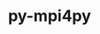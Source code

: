 ---
title: "py-mpi4py"
layout: cache
categories: [package, develop-2024-02-11]
meta: {"versions": ["3.1.5"], "compilers": ["apple-clang@=15.0.0", "cce@=15.0.1", "gcc@=11.1.0", "gcc@=11.4.0", "gcc@=9.4.0", "oneapi@=2024.0.0"], "oss": ["rhel8", "ubuntu20.04", "ubuntu22.04", "ventura"], "platforms": ["darwin", "linux"], "targets": ["aarch64", "neoverse_v1", "neoverse_v2", "ppc64le", "x86_64_v3", "zen4"], "stacks": ["data-vis-sdk", "e4s", "e4s-cray-rhel", "e4s-neoverse-v2", "e4s-neoverse_v1", "e4s-oneapi", "e4s-power", "e4s-rocm-external", "ml-darwin-aarch64-mps", "ml-linux-x86_64-cpu", "ml-linux-x86_64-cuda", "ml-linux-x86_64-rocm", "root"], "num_specs": 18, "num_specs_by_stack": {"root": 18, "ml-darwin-aarch64-mps": 1, "e4s-cray-rhel": 1, "e4s-power": 2, "e4s-neoverse_v1": 2, "data-vis-sdk": 2, "e4s": 3, "e4s-rocm-external": 1, "e4s-neoverse-v2": 2, "ml-linux-x86_64-rocm": 1, "ml-linux-x86_64-cuda": 1, "ml-linux-x86_64-cpu": 1, "e4s-oneapi": 2}}
spec_details: [{"hash": "hwdsucfgaaayrljeei5dzg7bfah6gua6", "compiler": "apple-clang@=15.0.0", "versions": ["3.1.5"], "os": "ventura", "platform": "darwin", "target": "aarch64", "variants": ["build_system=python_pip"], "stacks": ["root", "ml-darwin-aarch64-mps"], "size": "-", "tarball": "https://binaries.spack.io/develop-2024-02-11/build_cache/darwin-ventura-aarch64/apple-clang-15.0.0/py-mpi4py-3.1.5/darwin-ventura-aarch64-apple-clang-15.0.0-py-mpi4py-3.1.5-hwdsucfgaaayrljeei5dzg7bfah6gua6.spack"}, {"hash": "3nrqw43ij3v3qejdttf2bu7dc3wutaep", "compiler": "cce@=15.0.1", "versions": ["3.1.5"], "os": "rhel8", "platform": "linux", "target": "zen4", "variants": ["build_system=python_pip"], "stacks": ["e4s-cray-rhel", "root"], "size": "-", "tarball": "https://binaries.spack.io/develop-2024-02-11/build_cache/linux-rhel8-zen4/cce-15.0.1/py-mpi4py-3.1.5/linux-rhel8-zen4-cce-15.0.1-py-mpi4py-3.1.5-3nrqw43ij3v3qejdttf2bu7dc3wutaep.spack"}, {"hash": "2vkua3ownbbddoz33tnfhukdchxqawrv", "compiler": "gcc@=9.4.0", "versions": ["3.1.5"], "os": "ubuntu20.04", "platform": "linux", "target": "ppc64le", "variants": ["build_system=python_pip"], "stacks": ["root", "e4s-power"], "size": "-", "tarball": "https://binaries.spack.io/develop-2024-02-11/build_cache/linux-ubuntu20.04-ppc64le/gcc-9.4.0/py-mpi4py-3.1.5/linux-ubuntu20.04-ppc64le-gcc-9.4.0-py-mpi4py-3.1.5-2vkua3ownbbddoz33tnfhukdchxqawrv.spack"}, {"hash": "hkrbrfwqnu3zvgqicozo2hgatjea5uni", "compiler": "gcc@=11.4.0", "versions": ["3.1.5"], "os": "ubuntu20.04", "platform": "linux", "target": "neoverse_v1", "variants": ["build_system=python_pip"], "stacks": ["e4s-neoverse_v1", "root"], "size": "-", "tarball": "https://binaries.spack.io/develop-2024-02-11/build_cache/linux-ubuntu20.04-neoverse_v1/gcc-11.4.0/py-mpi4py-3.1.5/linux-ubuntu20.04-neoverse_v1-gcc-11.4.0-py-mpi4py-3.1.5-hkrbrfwqnu3zvgqicozo2hgatjea5uni.spack"}, {"hash": "lgyrcqsh5tnxslzle7k6qekokzejpf6n", "compiler": "gcc@=11.4.0", "versions": ["3.1.5"], "os": "ubuntu20.04", "platform": "linux", "target": "neoverse_v1", "variants": ["build_system=python_pip"], "stacks": ["e4s-neoverse_v1", "root"], "size": "-", "tarball": "https://binaries.spack.io/develop-2024-02-11/build_cache/linux-ubuntu20.04-neoverse_v1/gcc-11.4.0/py-mpi4py-3.1.5/linux-ubuntu20.04-neoverse_v1-gcc-11.4.0-py-mpi4py-3.1.5-lgyrcqsh5tnxslzle7k6qekokzejpf6n.spack"}, {"hash": "ludsr5fvsnpikzjocvfzfqepkwsmgqcx", "compiler": "gcc@=9.4.0", "versions": ["3.1.5"], "os": "ubuntu20.04", "platform": "linux", "target": "ppc64le", "variants": ["build_system=python_pip"], "stacks": ["root", "e4s-power"], "size": "-", "tarball": "https://binaries.spack.io/develop-2024-02-11/build_cache/linux-ubuntu20.04-ppc64le/gcc-9.4.0/py-mpi4py-3.1.5/linux-ubuntu20.04-ppc64le-gcc-9.4.0-py-mpi4py-3.1.5-ludsr5fvsnpikzjocvfzfqepkwsmgqcx.spack"}, {"hash": "34j43lk36f4zj3esawvcbr7z7anjy7r3", "compiler": "gcc@=11.1.0", "versions": ["3.1.5"], "os": "ubuntu20.04", "platform": "linux", "target": "x86_64_v3", "variants": ["build_system=python_pip"], "stacks": ["data-vis-sdk", "root"], "size": "-", "tarball": "https://binaries.spack.io/develop-2024-02-11/build_cache/linux-ubuntu20.04-x86_64_v3/gcc-11.1.0/py-mpi4py-3.1.5/linux-ubuntu20.04-x86_64_v3-gcc-11.1.0-py-mpi4py-3.1.5-34j43lk36f4zj3esawvcbr7z7anjy7r3.spack"}, {"hash": "hlaomuvxsyb2uxtjhl2aclfxb4rozfpo", "compiler": "gcc@=11.1.0", "versions": ["3.1.5"], "os": "ubuntu20.04", "platform": "linux", "target": "x86_64_v3", "variants": ["build_system=python_pip"], "stacks": ["data-vis-sdk", "root"], "size": "-", "tarball": "https://binaries.spack.io/develop-2024-02-11/build_cache/linux-ubuntu20.04-x86_64_v3/gcc-11.1.0/py-mpi4py-3.1.5/linux-ubuntu20.04-x86_64_v3-gcc-11.1.0-py-mpi4py-3.1.5-hlaomuvxsyb2uxtjhl2aclfxb4rozfpo.spack"}, {"hash": "wujuzs5lnrzv6m4dj6dhrhl3ayrc7j4q", "compiler": "gcc@=11.4.0", "versions": ["3.1.5"], "os": "ubuntu20.04", "platform": "linux", "target": "x86_64_v3", "variants": ["build_system=python_pip"], "stacks": ["e4s", "root"], "size": "-", "tarball": "https://binaries.spack.io/develop-2024-02-11/build_cache/linux-ubuntu20.04-x86_64_v3/gcc-11.4.0/py-mpi4py-3.1.5/linux-ubuntu20.04-x86_64_v3-gcc-11.4.0-py-mpi4py-3.1.5-wujuzs5lnrzv6m4dj6dhrhl3ayrc7j4q.spack"}, {"hash": "gyqgcxnj7im5vf5v5q75l3vvrikgah3n", "compiler": "gcc@=11.4.0", "versions": ["3.1.5"], "os": "ubuntu20.04", "platform": "linux", "target": "x86_64_v3", "variants": ["build_system=python_pip"], "stacks": ["e4s", "root", "e4s-rocm-external"], "size": "-", "tarball": "https://binaries.spack.io/develop-2024-02-11/build_cache/linux-ubuntu20.04-x86_64_v3/gcc-11.4.0/py-mpi4py-3.1.5/linux-ubuntu20.04-x86_64_v3-gcc-11.4.0-py-mpi4py-3.1.5-gyqgcxnj7im5vf5v5q75l3vvrikgah3n.spack"}, {"hash": "auqgdahmxyx4wwrskrfhdsyy4woz5bzp", "compiler": "gcc@=11.4.0", "versions": ["3.1.5"], "os": "ubuntu20.04", "platform": "linux", "target": "x86_64_v3", "variants": ["build_system=python_pip"], "stacks": ["e4s", "root"], "size": "-", "tarball": "https://binaries.spack.io/develop-2024-02-11/build_cache/linux-ubuntu20.04-x86_64_v3/gcc-11.4.0/py-mpi4py-3.1.5/linux-ubuntu20.04-x86_64_v3-gcc-11.4.0-py-mpi4py-3.1.5-auqgdahmxyx4wwrskrfhdsyy4woz5bzp.spack"}, {"hash": "o3symwrru2nmq4yp3nrvlq4slmun434v", "compiler": "gcc@=11.4.0", "versions": ["3.1.5"], "os": "ubuntu22.04", "platform": "linux", "target": "neoverse_v2", "variants": ["build_system=python_pip"], "stacks": ["root", "e4s-neoverse-v2"], "size": "-", "tarball": "https://binaries.spack.io/develop-2024-02-11/build_cache/linux-ubuntu22.04-neoverse_v2/gcc-11.4.0/py-mpi4py-3.1.5/linux-ubuntu22.04-neoverse_v2-gcc-11.4.0-py-mpi4py-3.1.5-o3symwrru2nmq4yp3nrvlq4slmun434v.spack"}, {"hash": "fjlxnd7ye3rsltnx52klqnnxpjdlmnr6", "compiler": "gcc@=11.4.0", "versions": ["3.1.5"], "os": "ubuntu22.04", "platform": "linux", "target": "neoverse_v2", "variants": ["build_system=python_pip"], "stacks": ["root", "e4s-neoverse-v2"], "size": "-", "tarball": "https://binaries.spack.io/develop-2024-02-11/build_cache/linux-ubuntu22.04-neoverse_v2/gcc-11.4.0/py-mpi4py-3.1.5/linux-ubuntu22.04-neoverse_v2-gcc-11.4.0-py-mpi4py-3.1.5-fjlxnd7ye3rsltnx52klqnnxpjdlmnr6.spack"}, {"hash": "fnwelzdcsbn74fe6mu7a2rr3dh3fjlqq", "compiler": "gcc@=11.4.0", "versions": ["3.1.5"], "os": "ubuntu22.04", "platform": "linux", "target": "x86_64_v3", "variants": ["build_system=python_pip"], "stacks": ["ml-linux-x86_64-rocm", "root"], "size": "-", "tarball": "https://binaries.spack.io/develop-2024-02-11/build_cache/linux-ubuntu22.04-x86_64_v3/gcc-11.4.0/py-mpi4py-3.1.5/linux-ubuntu22.04-x86_64_v3-gcc-11.4.0-py-mpi4py-3.1.5-fnwelzdcsbn74fe6mu7a2rr3dh3fjlqq.spack"}, {"hash": "tejhxdv7xuhjgxolxwo7devf4elu3gdb", "compiler": "gcc@=11.4.0", "versions": ["3.1.5"], "os": "ubuntu22.04", "platform": "linux", "target": "x86_64_v3", "variants": ["build_system=python_pip"], "stacks": ["ml-linux-x86_64-cuda", "root"], "size": "-", "tarball": "https://binaries.spack.io/develop-2024-02-11/build_cache/linux-ubuntu22.04-x86_64_v3/gcc-11.4.0/py-mpi4py-3.1.5/linux-ubuntu22.04-x86_64_v3-gcc-11.4.0-py-mpi4py-3.1.5-tejhxdv7xuhjgxolxwo7devf4elu3gdb.spack"}, {"hash": "ih7hmtiq7ncmtsftsjn2npiu4rn5o6ln", "compiler": "gcc@=11.4.0", "versions": ["3.1.5"], "os": "ubuntu22.04", "platform": "linux", "target": "x86_64_v3", "variants": ["build_system=python_pip"], "stacks": ["ml-linux-x86_64-cpu", "root"], "size": "-", "tarball": "https://binaries.spack.io/develop-2024-02-11/build_cache/linux-ubuntu22.04-x86_64_v3/gcc-11.4.0/py-mpi4py-3.1.5/linux-ubuntu22.04-x86_64_v3-gcc-11.4.0-py-mpi4py-3.1.5-ih7hmtiq7ncmtsftsjn2npiu4rn5o6ln.spack"}, {"hash": "z5ga6fqlftn6pptxufcre2th6fxo4gto", "compiler": "oneapi@=2024.0.0", "versions": ["3.1.5"], "os": "ubuntu22.04", "platform": "linux", "target": "x86_64_v3", "variants": ["build_system=python_pip"], "stacks": ["e4s-oneapi", "root"], "size": "-", "tarball": "https://binaries.spack.io/develop-2024-02-11/build_cache/linux-ubuntu22.04-x86_64_v3/oneapi-2024.0.0/py-mpi4py-3.1.5/linux-ubuntu22.04-x86_64_v3-oneapi-2024.0.0-py-mpi4py-3.1.5-z5ga6fqlftn6pptxufcre2th6fxo4gto.spack"}, {"hash": "ymhfupuxbvjkizkhcgusssgffv4p3k2y", "compiler": "oneapi@=2024.0.0", "versions": ["3.1.5"], "os": "ubuntu22.04", "platform": "linux", "target": "x86_64_v3", "variants": ["build_system=python_pip"], "stacks": ["e4s-oneapi", "root"], "size": "-", "tarball": "https://binaries.spack.io/develop-2024-02-11/build_cache/linux-ubuntu22.04-x86_64_v3/oneapi-2024.0.0/py-mpi4py-3.1.5/linux-ubuntu22.04-x86_64_v3-oneapi-2024.0.0-py-mpi4py-3.1.5-ymhfupuxbvjkizkhcgusssgffv4p3k2y.spack"}]
---